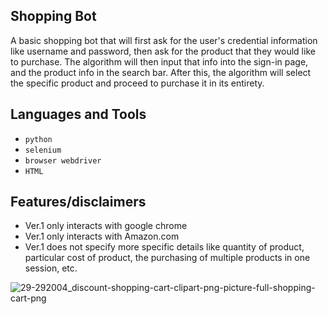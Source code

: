 ## Shopping Bot
A basic shopping bot that will first ask for the user's credential information like username and password, then ask for the product that they would like to purchase.
The algorithm will then input that info into the sign-in page, and the product info in the search bar. After this, the algorithm will select the specific product and proceed to purchase it in its entirety. 

## Languages and Tools
* `python`
* `selenium` 
* `browser webdriver`
* `HTML`

## Features/disclaimers
* Ver.1 only interacts with google chrome
* Ver.1 only interacts with Amazon.com
* Ver.1 does not specify more specific details like quantity of product, particular cost of product, the purchasing of multiple products in one session, etc.

![29-292004_discount-shopping-cart-clipart-png-picture-full-shopping-cart-png](https://user-images.githubusercontent.com/71467135/170716683-a575cfcc-2456-4fc6-9b35-bd2819bedc8b.png)
